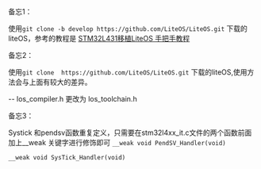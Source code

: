 

备忘1：

使用`git clone -b develop https://github.com/LiteOS/LiteOS.git` 下载的liteOS，参考的教程是 [STM32L431移植LiteOS 手把手教程](https://bbs.huaweicloud.com/forum/thread-12430-1-1.html) 



备忘2：

使用`git clone  https://github.com/LiteOS/LiteOS.git` 下载的liteOS,使用方法会与上面有较大的差异。 

--  los_compiler.h 更改为 los_toolchain.h

备忘3：

Systick 和pendsv函数重复定义，只需要在stm32l4xx_it.c文件的两个函数前面加上__weak 关键字进行修饰即可
`__weak void PendSV_Handler(void)`

`__weak void SysTick_Handler(void)`

